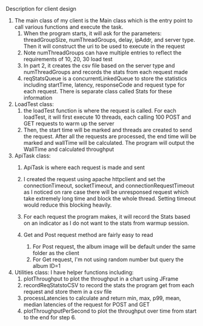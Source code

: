 Description for client design

1. The main class of my client is the Main class which is the entry point to call various functions and execute the task.
   1. When the program starts, it will ask for the parameters: threadGroupSize, numThreadGroups, delay, ipAddr, and server type. Then it will construct the uri to be used to execute in the request
   2. Note numThreadGroups can have multiple entries to reflect the requirements of 10, 20, 30 load test
   3. In part 2, it creates the csv file based on the server type and numThreadGroups and records the stats from each request made
   4. reqStatsQueue is a concurrentLinkedQueue to store the statistics including startTime, latency, responseCode and request type for each request. There is separate class called Stats for these information
2. LoadTest class:
   1. the loadTest function is where the request is called. For each loadTest, it will first execute 10 threads, each calling 100 POST and GET requests to warm up the server
   2. Then, the start time will be marked and threads are created to send the request. After all the requests are processed, the end time will be marked and wallTime will be calculated. The program will output the WallTime and calculated throughput
3. ApiTask class:
   1. ApiTask is where each request is made and sent 
   2. I created the request using apache httpclient and set the connectionTimeout, socketTimeout, and connectionRequestTimeout as I noticed on rare case there will be unresponsed request which take extremely long time and block the whole thread. Setting timeout would reduce this blocking heavily.
   3. For each request the program makes, it will record the Stats based on an indicator as I do not want to the stats from warmup session.
   4. Get and Post request method are fairly easy to read

      1. For Post request, the album image will be default under the same folder as the client
      2. For Get request, I'm not using random number but query the album ID=1
4. Utilities class: I have helper functions including:
   1. plotThroughput to plot the throughput in a chart using JFrame
   2. recordReqStatstoCSV to record the stats the program get from each request and store them in a csv file
   3. processLatencies to calculate and return min, max, p99, mean, median latencies of the request for POST and GET
   4. plotThroughputPerSecond to plot the throughput over time from start to the end for step 6.

